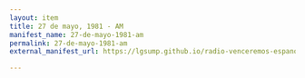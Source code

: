 ```yaml
---
layout: item
title: 27 de mayo, 1981 - AM
manifest_name: 27-de-mayo-1981-am
permalink: 27-de-mayo-1981-am
external_manifest_url: https://lgsump.github.io/radio-venceremos-espanol/27-de-mayo-1981-am/manifest.json

---
```

<!-- Add an essay or interpretive material below this line,
using HTML or markdown.  Do not modify this file above this line -->
